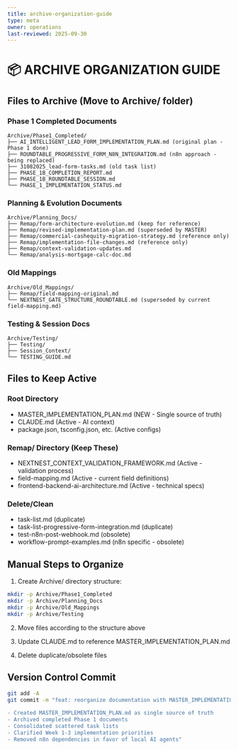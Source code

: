 ```yaml
---
title: archive-organization-guide
type: meta
owner: operations
last-reviewed: 2025-09-30
---
```


# 📦 ARCHIVE ORGANIZATION GUIDE

## Files to Archive (Move to Archive/ folder)

### Phase 1 Completed Documents
```
Archive/Phase1_Completed/
├── AI_INTELLIGENT_LEAD_FORM_IMPLEMENTATION_PLAN.md (original plan - Phase 1 done)
├── ROUNDTABLE_PROGRESSIVE_FORM_N8N_INTEGRATION.md (n8n approach - being replaced)
├── 31082025_lead-form-tasks.md (old task list)
├── PHASE_1B_COMPLETION_REPORT.md
├── PHASE_1B_ROUNDTABLE_SESSION.md
└── PHASE_1_IMPLEMENTATION_STATUS.md
```

### Planning & Evolution Documents
```
Archive/Planning_Docs/
├── Remap/form-architecture-evolution.md (keep for reference)
├── Remap/revised-implementation-plan.md (superseded by MASTER)
├── Remap/commercial-cashequity-migration-strategy.md (reference only)
├── Remap/implementation-file-changes.md (reference only)
├── Remap/context-validation-updates.md
└── Remap/analysis-mortgage-calc-doc.md
```

### Old Mappings
```
Archive/Old_Mappings/
├── Remap/field-mapping-original.md
└── NEXTNEST_GATE_STRUCTURE_ROUNDTABLE.md (superseded by current field-mapping.md)
```

### Testing & Session Docs
```
Archive/Testing/
├── Testing/
├── Session_Context/
└── TESTING_GUIDE.md
```

## Files to Keep Active

### Root Directory
- MASTER_IMPLEMENTATION_PLAN.md (NEW - Single source of truth)
- CLAUDE.md (Active - AI context)
- package.json, tsconfig.json, etc. (Active configs)

### Remap/ Directory (Keep These)
- NEXTNEST_CONTEXT_VALIDATION_FRAMEWORK.md (Active - validation process)
- field-mapping.md (Active - current field definitions)
- frontend-backend-ai-architecture.md (Active - technical specs)

### Delete/Clean
- task-list.md (duplicate)
- task-list-progressive-form-integration.md (duplicate)
- test-n8n-post-webhook.md (obsolete)
- workflow-prompt-examples.md (n8n specific - obsolete)

## Manual Steps to Organize

1. Create Archive/ directory structure:
```bash
mkdir -p Archive/Phase1_Completed
mkdir -p Archive/Planning_Docs  
mkdir -p Archive/Old_Mappings
mkdir -p Archive/Testing
```

2. Move files according to the structure above

3. Update CLAUDE.md to reference MASTER_IMPLEMENTATION_PLAN.md

4. Delete duplicate/obsolete files

## Version Control Commit
```bash
git add -A
git commit -m "feat: reorganize documentation with MASTER_IMPLEMENTATION_PLAN as single source of truth

- Created MASTER_IMPLEMENTATION_PLAN.md as single source of truth
- Archived completed Phase 1 documents
- Consolidated scattered task lists
- Clarified Week 1-3 implementation priorities
- Removed n8n dependencies in favor of local AI agents"
```